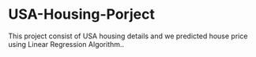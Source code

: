 # USA-Housing-Porject
This project consist of USA housing details and we predicted house price using Linear Regression Algorithm..

